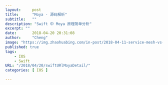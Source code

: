 ```yaml
---
layout:     post
title:      "Moya - 源码解析"
subtitle:   ""
description: "Swift 中 Moya 原理简单分析"
excerpt: ""
date:       2018-04-20 20:31:08
author:     "Cheng"
image: "https://img.zhaohuabing.com/in-post/2018-04-11-service-mesh-vs-api-gateway/background.jpg"
published: true
tags:
    - IOS
    - Swift
URL: "/2018/04/20/swiftURlMoyaDetail/"
categories: [ IOS ]

---
```


